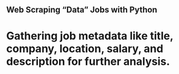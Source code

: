 ## Web Scraping “Data” Jobs with Python

# Gathering job metadata like title, company, location, salary, and description for further analysis.
